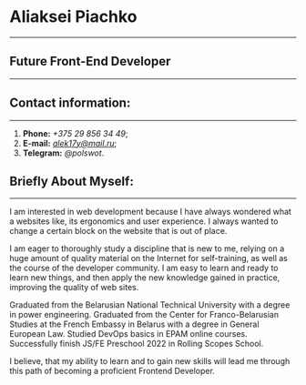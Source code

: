 # Aliaksei Piachko
---

## Future Front-End Developer
---

## Contact information:
---

1. **Phone:** *+375 29 856 34 49*;
2. **E-mail:** *alek17y@mail.ru*;
3. **Telegram:** *@polswot*.

## Briefly About Myself:
---

I am interested in web development because I have always wondered what a websites like, its ergonomics and user experience. I always wanted to change a certain block on the website that is out of place.

I am eager to thoroughly study a discipline that is new to me, relying on a huge amount of quality material on the Internet for self-training, as well as the course of the developer community. I am easy to learn and ready to learn new things, and then apply the new knowledge gained in practice, improving the quality of web sites.

 Graduated from the Belarusian National Technical University with a degree in power engineering. Graduated from the Center for Franco-Belarusian Studies at the French Embassy in Belarus with a degree in General European Law. Studied DevOps basics in EPAM online courses. Successfully finish JS/FE Preschool 2022 in Rolling Scopes School.


I believe, that my ability to learn and to gain new skills will lead me through this path of becoming a proficient Frontend Developer.
